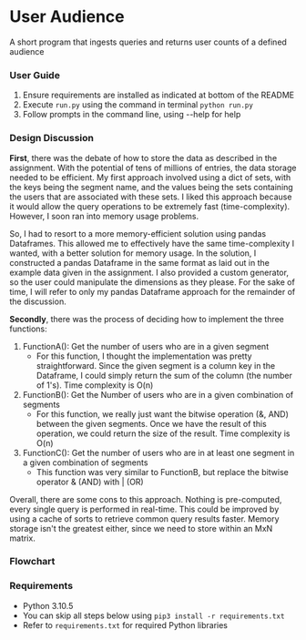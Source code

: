 # User Audience
A short program that ingests queries and returns user counts of a defined audience

### User Guide
1. Ensure requirements are installed as indicated at bottom of the README
2. Execute `run.py` using the command in terminal `python run.py`
3. Follow prompts in the command line, using --help for help

### Design Discussion
**First**, there was the debate of how to store the data as described in the assignment.
With the potential of tens of millions of entries, the data storage needed to be efficient.
My first approach involved using a dict of sets, with the keys being the segment name, and the values being the 
sets containing the users that are associated with these sets. I liked this approach because it would allow the query operations to be extremely fast (time-complexity). 
However, I soon ran into memory usage problems. 

So, I had to resort to a more memory-efficient solution using pandas Dataframes. This allowed me to effectively 
have the same time-complexity I wanted, with a better solution for memory usage. In the solution, I constructed a pandas Dataframe in the same format as laid out in the example data given in the assignment. I also provided a custom generator, so the user could manipulate the dimensions as they please. For the sake of time, 
I will refer to only my pandas Dataframe approach for the remainder of the discussion.

**Secondly**, there was the process of deciding how to implement the three functions:
1. FunctionA(): Get the number of users who are in a given segment
   * For this function, I thought the implementation was pretty straightforward. Since the given segment is a column key in the Dataframe, I could simply return the sum of the column (the number of 1's). Time complexity is O(n)
2. FunctionB(): Get the Number of users who are in a given combination of segments
   * For this function, we really just want the bitwise operation (&, AND) between the given segments. Once we have the result of this operation, we could return the size of the result. Time complexity is O(n)
3. FunctionC(): Get the number of users who are in at least one segment in a given combination of segments
   * This function was very similar to FunctionB, but replace the bitwise operator & (AND) with | (OR)

Overall, there are some cons to this approach. Nothing is pre-computed, every single query is performed in real-time. This could be improved by using a cache of sorts to retrieve common query results faster.
Memory storage isn't the greatest either, since we need to store within an MxN matrix.

### Flowchart

### Requirements
* Python 3.10.5
* You can skip all steps below using `pip3 install -r requirements.txt`
* Refer to `requirements.txt` for required Python libraries